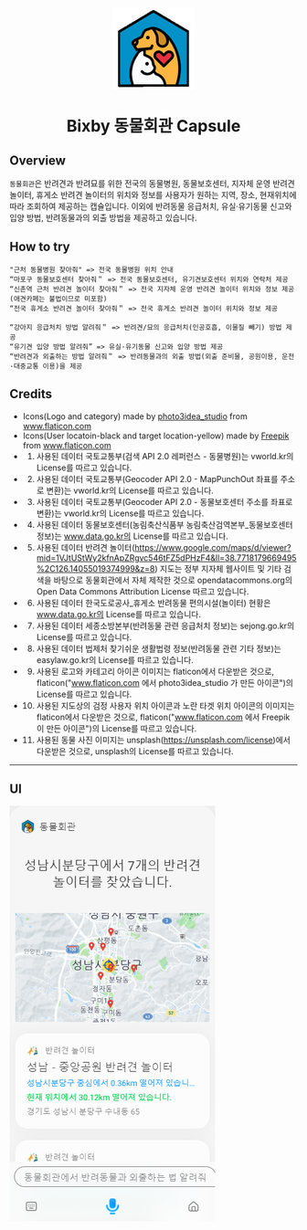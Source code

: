 <p align="Center">
  <img src="https://github.com/juliek1217/animaltownbixby/blob/master/assets/images/icons/logo.png">
  <br/>
  <h1 align="Center">Bixby 동물회관 Capsule</h1>
</p>

## Overview
`동물회관`은 반려견과 반려묘를 위한 전국의 동물병원, 동물보호센터, 지자체 운영 반려견 놀이터, 휴게소 반려견 놀이터의 위치와 정보를 사용자가 원하는 지역, 장소, 현재위치에 따라 조회하여 제공하는 캡슐입니다. 이외에 반려동물 응급처치, 유실·유기동물 신고와 입양 방법, 반려동물과의 외출 방법을 제공하고 있습니다.


## How to try
```
"근처 동물병원 찾아줘" => 전국 동물병원 위치 안내
“마포구 동물보호센터 찾아줘＂ => 전국 동물보호센터, 유기견보호센터 위치와 연락처 제공
“신촌역 근처 반려견 놀이터 찾아줘＂ => 전국 지자체 운영 반려견 놀이터 위치와 정보 제공 (애견카페는 불법이므로 미포함)
“전국 휴게소 반려견 놀이터 찾아줘＂ => 전국 휴게소 반려견 놀이터 위치와 정보 제공

“강아지 응급처치 방법 알려줘＂ => 반려견/묘의 응급처치(인공호흡, 이물질 빼기) 방법 제공
“유기견 입양 방법 알려줘” => 유실·유기동물 신고와 입양 방법 제공
“반려견과 외출하는 방법 알려줘＂ => 반려동물과의 외출 방법(외출 준비물, 공원이용, 운전·대중교통 이용)을 제공
```

## Credits
- <div>Icons(Logo and category) made by <a href="" title="photo3idea_studio">photo3idea_studio</a> from <a href="https://www.flaticon.com/" title="Flaticon">www.flaticon.com</a></div>
- <div>Icons(User locatoin-black and target location-yellow) made by <a href="https://www.freepik.com" title="Freepik">Freepik</a> from <a href="https://www.flaticon.com/" title="Flaticon">www.flaticon.com</a></div>
- 1. 사용된 데이터 국토교통부(검색 API 2.0 레퍼런스 - 동물병원)는 vworld.kr의 License를 따르고 있습니다. 
- 2. 사용된 데이터 국토교통부(Geocoder API 2.0 - MapPunchOut 좌표를 주소로 변환)는 vworld.kr의 License를 따르고 있습니다. 
- 3. 사용된 데이터 국토교통부(Geocoder API 2.0 - 동물보호센터 주소를 좌표로 변환)는 vworld.kr의 License를 따르고 있습니다. 
- 4. 사용된 데이터 동물보호센터(농림축산식품부 농림축산검역본부_동물보호센터 정보)는 www.data.go.kr의 License를 따르고 있습니다. 
- 5. 사용된 데이터 반려견 놀이터(https://www.google.com/maps/d/viewer?mid=1VJtUStWy2kfnApZRgvc546tFZ5dPHzF4&ll=38.7718179669495%2C126.14055019374999&z=8) 지도는 정부 지자체 웹사이트 및 기타 검색을 바탕으로 동물회관에서 자체 제작한 것으로 opendatacommons.org의 Open Data Commons Attribution License 따르고 있습니다. 
- 6. 사용된 데이터 한국도로공사_휴게소 반려동물 편의시설(놀이터) 현황은 www.data.go.kr의 License를 따르고 있습니다. 
- 7. 사용된 데이터 세종소방본부(반려동물 관련 응급처치 정보)는 sejong.go.kr의 License를 따르고 있습니다.
- 8. 사용된 데이터 법제처 찾기쉬운 생활법령 정보(반려동물 관련 기타 정보)는 easylaw.go.kr의 License를 따르고 있습니다. 
- 9. 사용된 로고와 카테고리 아이콘 이미지는 flaticon에서 다운받은 것으로, flaticon("www.flaticon.com 에서 photo3idea_studio 가 만든 아이콘")의 License를 따르고 있습니다.
- 10. 사용된 지도상의 검정 사용자 위치 아이콘과 노란 타겟 위치 아이콘의 이미지는 flaticon에서 다운받은 것으로, flaticon("www.flaticon.com 에서 Freepik 이 만든 아이콘")의 License를 따르고 있습니다.
- 11. 사용된 동물 사진 이미지는 unsplash(https://unsplash.com/license)에서 다운받은 것으로, unsplash의 License를 따르고 있습니다.
---


## UI
<img src="https://github.com/juliek1217/animaltownbixby/blob/master/assets/images/capture/screenshot-2021-11-09T06-23-19.304Z-bixby-mobile-ko-KR-device-s.png">
